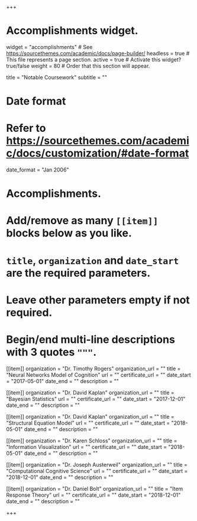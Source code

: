 +++
# Accomplishments widget.
widget = "accomplishments"  # See https://sourcethemes.com/academic/docs/page-builder/
headless = true  # This file represents a page section.
active = true  # Activate this widget? true/false
weight = 80  # Order that this section will appear.

title = "Notable Coursework"
subtitle = ""

# Date format
#   Refer to https://sourcethemes.com/academic/docs/customization/#date-format
date_format = "Jan 2006"

# Accomplishments.
#   Add/remove as many `[[item]]` blocks below as you like.
#   `title`, `organization` and `date_start` are the required parameters.
#   Leave other parameters empty if not required.
#   Begin/end multi-line descriptions with 3 quotes `"""`.

[[item]]
  organization = "Dr. Timothy Rogers"
  organization_url = ""
  title = "Neural Networks Model of Cognition"
  url = ""
  certificate_url = ""
  date_start = "2017-05-01"
  date_end = ""
  description = ""

[[item]]
  organization = "Dr. David Kaplan"
  organization_url = ""
  title = "Bayesian Statistics"
  url = ""
  certificate_url = ""
  date_start = "2017-12-01"
  date_end = ""
  description = ""
  
[[item]]
  organization = "Dr. David Kaplan"
  organization_url = ""
  title = "Structural Equation Model"
  url = ""
  certificate_url = ""
  date_start = "2018-05-01"
  date_end = ""
  description = ""

[[item]]
  organization = "Dr. Karen Schloss"
  organization_url = ""
  title = "Information Visualization"
  url = ""
  certificate_url = ""
  date_start = "2018-05-01"
  date_end = ""
  description = ""

[[item]]
  organization = "Dr. Joseph Austerweil"
  organization_url = ""
  title = "Computational Cognitive Science"
  url = ""
  certificate_url = ""
  date_start = "2018-12-01"
  date_end = ""
  description = ""

[[item]]
  organization = "Dr. Daniel Bolt"
  organization_url = ""
  title = "Item Response Theory"
  url = ""
  certificate_url = ""
  date_start = "2018-12-01"
  date_end = ""
  description = ""

+++

